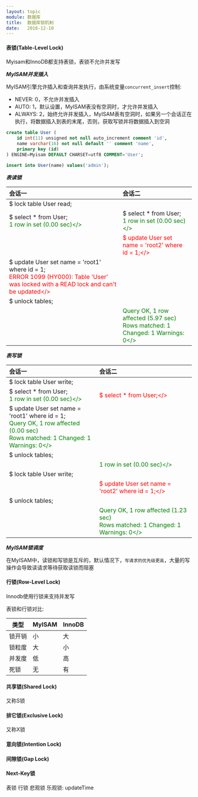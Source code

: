 ```yaml
---
layout: topic
module: 数据库
title:  数据库锁机制
date:   2016-12-10
---
```


#### 表锁(Table-Level Lock)

Myisam和InnoDB都支持表锁，表锁不允许并发写

***MyISAM并发插入***

MyISAM引擎允许插入和查询并发执行，由系统变量`concurrent_insert`控制:

* NEVER: 0，不允许并发插入
* AUTO: 1，默认设置，MyISAM表没有空洞时，才允许并发插入
* ALWAYS: 2，始终允许并发插入，MyISAM表有空洞时，如果另一个会话正在执行，将数据插入到表的末尾，否则，获取写锁并将数据插入到空洞

```sql
create table User (
    id int(11) unsigned not null auto_increment comment 'id',
    name varchar(16) not null default '' comment 'name',
    primary key (id)
) ENGINE=Myisam DEFAULT CHARSET=utf8 COMMENT='User';

insert into User(name) values('admin');
```

***表读锁***

| 会话一 | 会话二 |
| :--- | :---  |
| $ lock table User read; | |
| $ select * from User; <br><font style="color: green;">1 row in set (0.00 sec)</> | $ select * from User; <br><font style="color: green;">1 row in set (0.00 sec)</> |
| | <font style="color: red;">$ update User set name = 'root2' where id = 1;</> |
| $ update User set name = 'root1' where id = 1;<br><font style="color: red;">ERROR 1099 (HY000): Table 'User' was locked with a READ lock and can't be updated</> | |
| $ unlock tables; | |
| | <font style="color: green;">Query OK, 1 row affected (5.97 sec)<br>Rows matched: 1  Changed: 1  Warnings: 0</> |

***表写锁***

| 会话一 | 会话二 |
| :--- | :---  |
| $ lock table User write; | |
| $ select * from User; <br><font style="color: green;">1 row in set (0.00 sec)</> | <font style="color: red;">$ select * from User;</> |
| $ update User set name = 'root1' where id = 1;<br><font style="color: green;">Query OK, 1 row affected (0.00 sec)<br>Rows matched: 1  Changed: 1  Warnings: 0</> | |
| $ unlock tables; | |
| | <font style="color: green;">1 row in set (0.00 sec)</> |
| $ lock table User write; | |
| | <font style="color: red;">$ update User set name = 'root2' where id = 1;</> |
| $ unlock tables; | |
| | <font style="color: green;">Query OK, 1 row affected (1.23 sec)<br>Rows matched: 1  Changed: 1  Warnings: 0</> |

***MyISAM锁调度***

在MyISAM中，读锁和写锁是互斥的，默认情况下，`写请求的优先级更高`，大量的写操作会导致读请求等待获取读锁而阻塞

#### 行锁(Row-Level Lock)

Innodb使用行锁来支持并发写

表锁和行锁对比:

| 类型   | MyISAM | InnoDB |
| ---   | ---    | --- |
| 锁开销 | 小 | 大 |
| 锁粒度 | 大 | 小 |
| 并发度 | 低 | 高 |
| 死锁   | 无 | 有 |

#### 共享锁(Shared Lock)

又称S锁

#### 排它锁(Exclusive Lock)

又称X锁

#### 意向锁(Intention Lock)

#### 间隙锁(Gap Lock)

#### Next-Key锁

表锁
行锁
悲观锁
乐观锁: updateTime
